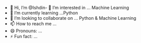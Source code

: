 - 👋 Hi, I’m @Ishdin- 👀 I’m interested in ... Machine Learning
- 🌱 I’m currently learning ...Python
- 💞️ I’m looking to collaborate on ... Python & Machine Learning
- 📫 How to reach me ...
- 😄 Pronouns: ...
- ⚡ Fun fact: ...

<!---
Ishdin/Ishdin is a ✨ special ✨ repository because its `README.md` (this file) appears on your GitHub profile.
You can click the Preview link to take a look at your changes.
--->
